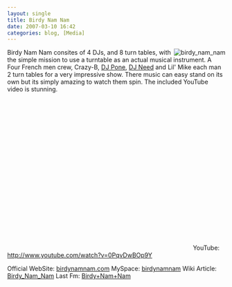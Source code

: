 ```yaml
---
layout: single
title: Birdy Nam Nam
date: 2007-03-10 16:42
categories: blog, [Media]
---
```

<a href="/public/uploads/2007/03/birdy_nam_nam.jpg" title="birdy_nam_nam"><img src="/public/uploads/2007/03/birdy_nam_nam.thumbnail.jpg" alt="birdy_nam_nam" align="right" /></a> Birdy Nam Nam consites of 4 DJs, and 8 turn tables, with the simple mission to use a turntable as an actual musical instrument. A Four French men crew, Crazy-B, <a href="http://www.myspace.com/djpone">DJ Pone</a>, <a href="http://www.myspace.com/djneed">DJ Need</a> and Lil' Mike each man 2 turn tables for a very impressive show. There music can easy stand on its own but its simply amazing to watch them spin. The included YouTube video is stunning.

<object width="425" height="350"><param name="movie" value="http://www.youtube.com/v/0PqvDwBOp9Y"></param><param name="wmode" value="transparent"></param><embed src="http://www.youtube.com/v/0PqvDwBOp9Y" type="application/x-shockwave-flash" wmode="transparent" width="425" height="350"></embed></object>
YouTube: <a href="http://www.youtube.com/watch?v=0PqvDwBOp9Y">http://www.youtube.com/watch?v=0PqvDwBOp9Y</a>

Official WebSite: <a href="http://www.birdynamnam.com/">birdynamnam.com</a>
MySpace: <a href="http://www.myspace.com/birdynamnam">birdynamnam</a>
Wiki Article: <a href="http://en.wikipedia.org/wiki/Birdy_Nam_Nam">Birdy_Nam_Nam</a>
Last Fm: <a href="http://www.last.fm/music/Birdy+Nam+Nam">Birdy+Nam+Nam</a>
